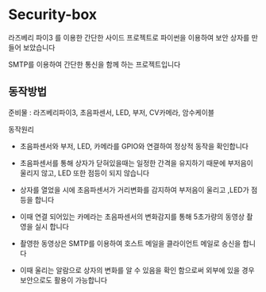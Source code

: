 # Security-box

라즈베리 파이3 를 이용한 간단한 사이드 프로젝트로 파이썬을 이용하여 보안 상자를 만들어 보았습니다

SMTP를 이용하여 간단한 통신을 함께 하는 프로젝트입니다

## 동작방법

준비물 : 라즈베리파이3, 초음파센서, LED, 부저, CV카메라, 암수케이블

동작원리 
- 초음파센서와 부저, LED, 카메라를 GPIO와 연결하여 정상적 동작을 확인합니다
- 초음파센서를 통해 상자가 닫혀있을때는 일정한 간격을 유지하기 때문에 부저음이 울리지 않고, LED 또한 점등이 되지 않습니다
- 상자를 열었을 시에 초음파센서가 거리변화를 감지하여 부저음이 울리고 ,LED가 점등을 합니다

- 이때 연결 되어있는 카메라는 초음파센서의 변화감지를 통해 5초가량의 동영상 촬영을 실시 합니다
- 촬영한 동영상은 SMTP를 이용하여 호스트 메일을 클라이언트 메일로 송신을 합니다
- 이때 울리는 알람으로 상자의 변화를 알 수 있음을 확인 함으로써 외부에 있을 경우 보안으로도 활용이 가능합니다

